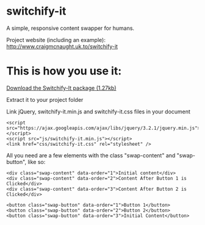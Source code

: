 # switchify-it
A simple, responsive content swapper for humans.

Project website (including an example): http://www.craigmcnaught.uk.to/switchify-it

# This is how you use it:

[Download the Switchify-It package (1.27kb)](http://www.craigmcnaught.uk.to/switchify-it/downloads/switchify-it-v1.0.1.zip)

Extract it to your project folder

Link jQuery, switchify-it.min.js and switchify-it.css files in your document
```
<script src="https://ajax.googleapis.com/ajax/libs/jquery/3.2.1/jquery.min.js"></script>
<script src="js/switchify-it.min.js"></script>
<link href="css/switchify-it.css" rel="stylesheet" />
```
All you need are a few elements with the class "swap-content" and "swap-button", like so:
```
<div class="swap-content" data-order="1">Initial content</div>
<div class="swap-content" data-order="2">Content After Button 1 is Clicked</div>
<div class="swap-content" data-order="3">Content After Button 2 is Clicked</div>

<button class="swap-button" data-order="1">Button 1</button>
<button class="swap-button" data-order="2">Button 2</button>
<button class="swap-button" data-order="3">Initial Content</button>
```
